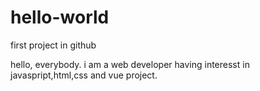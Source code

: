 # hello-world
first project in github

hello, everybody. i am a web developer having interesst in  javaspript,html,css and vue project.
